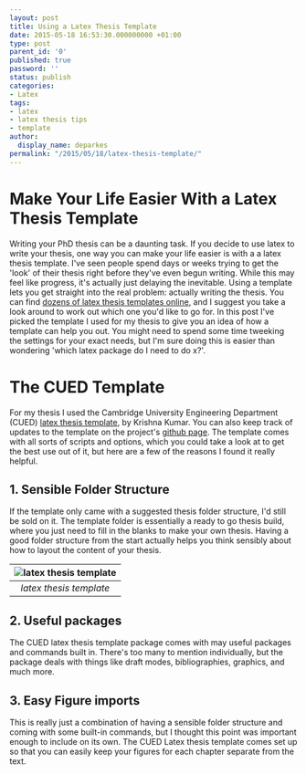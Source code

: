 ```yaml
---
layout: post
title: Using a Latex Thesis Template
date: 2015-05-18 16:53:30.000000000 +01:00
type: post
parent_id: '0'
published: true
password: ''
status: publish
categories:
- Latex
tags:
- latex
- latex thesis tips
- template
author:
  display_name: deparkes
permalink: "/2015/05/18/latex-thesis-template/"
---
```

<h1 class="attribution-info">Make Your Life Easier With a Latex Thesis Template</h1>
Writing your PhD thesis can be a daunting task. If you decide to use latex to write your thesis, one way you can make your life easier is with a a latex thesis template. I've seen people spend days or weeks trying to get the 'look' of their thesis right before they've even begun writing. While this may feel like progress, it's actually just delaying the inevitable. Using a template lets you get straight into the real problem: actually writing the thesis.
You can find <a href="https://www.sharelatex.com/templates/thesis">dozens of latex thesis templates online</a>, and I suggest you take a look around to work out which one you'd like to go for. In this post I've picked the template I used for my thesis to give you an idea of how a template can help you out. You might need to spend some time tweeking the settings for your exact needs, but I'm sure doing this is easier than wondering 'which latex package do I need to do x?'.
<h1>The CUED Template</h1>
For my thesis I used the Cambridge University Engineering Department (CUED) <a href="http://www-h.eng.cam.ac.uk/help/tpl/textprocessing/ThesisStyle/">latex thesis template</a>, by Krishna Kumar. You can also keep track of updates to the template on the project's <a href="https://github.com/kks32/phd-thesis-template/releases/tag/v1.4.5">github page</a>. The template comes with all sorts of scripts and options, which you could take a look at to get the best use out of it, but here are a few of the reasons I found it really helpful.
<h2>1. Sensible Folder Structure</h2>
If the template only came with a suggested thesis folder structure, I'd still be sold on it. The template folder is essentially a ready to go thesis build, where you just need to fill in the blanks to make your own thesis. Having a good folder structure from the start actually helps you think sensibly about how to layout the content of your thesis.

| ![latex thesis template]({{site.baseurl}}/assets/2015/05/FolderStructure.png) |
|:--:|
| *latex thesis template* |

<h2>2. Useful packages</h2>
The CUED latex thesis template package comes with may useful packages and commands built in. There's too many to mention individually, but the package deals with things like draft modes, bibliographies, graphics, and much more.
<h2>3. Easy Figure imports</h2>
This is really just a combination of having a sensible folder structure and coming with some built-in commands, but I thought this point was important enough to include on its own. The CUED Latex thesis template comes set up so that you can easily keep your figures for each chapter separate from the text.